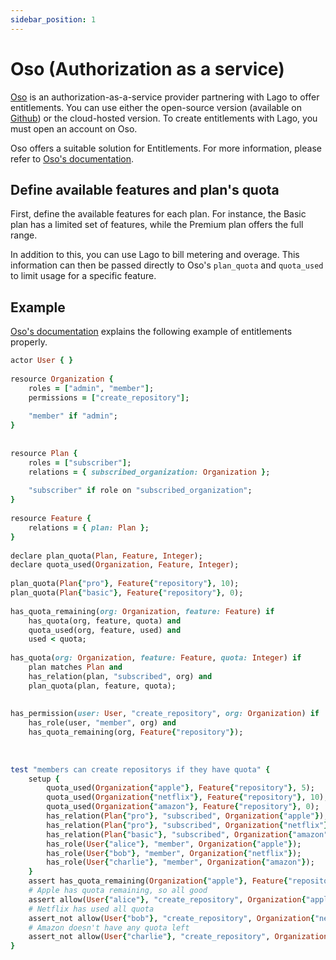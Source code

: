 ```yaml
---
sidebar_position: 1
---
```


# Oso (Authorization as a service)

[Oso](https://www.osohq.com/)  is an authorization-as-a-service provider partnering with Lago to offer entitlements. You can use either the open-source version (available on [Github](https://github.com/osohq/oso)) or the cloud-hosted version. To create entitlements with Lago, you must open an account on Oso.

Oso offers a suitable solution for Entitlements. For more information, please refer to [Oso's documentation](https://www.osohq.com/docs/guides/model-your-apps-authz#entitlements).


## Define available features and plan's quota
First, define the available features for each plan. For instance, the Basic plan has a limited set of features, while the Premium plan offers the full range.

In addition to this, you can use Lago to bill metering and overage. This information can then be passed directly to Oso's `plan_quota` and `quota_used` to limit usage for a specific feature.

## Example
[Oso's documentation](https://www.osohq.com/docs/guides/model-your-apps-authz#entitlements) explains the following example of entitlements properly.

```ruby
actor User { }
 
resource Organization {
    roles = ["admin", "member"];
    permissions = ["create_repository"];
 
    "member" if "admin";
}
 
 
resource Plan { 
    roles = ["subscriber"];
    relations = { subscribed_organization: Organization };
    
    "subscriber" if role on "subscribed_organization";
}
 
resource Feature {
    relations = { plan: Plan };
}
 
declare plan_quota(Plan, Feature, Integer);
declare quota_used(Organization, Feature, Integer);
 
plan_quota(Plan{"pro"}, Feature{"repository"}, 10);
plan_quota(Plan{"basic"}, Feature{"repository"}, 0);
 
has_quota_remaining(org: Organization, feature: Feature) if
    has_quota(org, feature, quota) and
    quota_used(org, feature, used) and
    used < quota;
 
has_quota(org: Organization, feature: Feature, quota: Integer) if
    plan matches Plan and
    has_relation(plan, "subscribed", org) and
    plan_quota(plan, feature, quota);
 
 
has_permission(user: User, "create_repository", org: Organization) if
    has_role(user, "member", org) and
    has_quota_remaining(org, Feature{"repository"});
 
 
 
test "members can create repositorys if they have quota" {
    setup {
        quota_used(Organization{"apple"}, Feature{"repository"}, 5);
        quota_used(Organization{"netflix"}, Feature{"repository"}, 10);
        quota_used(Organization{"amazon"}, Feature{"repository"}, 0);
        has_relation(Plan{"pro"}, "subscribed", Organization{"apple"});
        has_relation(Plan{"pro"}, "subscribed", Organization{"netflix"});
        has_relation(Plan{"basic"}, "subscribed", Organization{"amazon"});
        has_role(User{"alice"}, "member", Organization{"apple"});
        has_role(User{"bob"}, "member", Organization{"netflix"});
        has_role(User{"charlie"}, "member", Organization{"amazon"});
    }
    assert has_quota_remaining(Organization{"apple"}, Feature{"repository"});
    # Apple has quota remaining, so all good
    assert allow(User{"alice"}, "create_repository", Organization{"apple"});
    # Netflix has used all quota 
    assert_not allow(User{"bob"}, "create_repository", Organization{"netflix"});
    # Amazon doesn't have any quota left
    assert_not allow(User{"charlie"}, "create_repository", Organization{"amazon"});
}
```